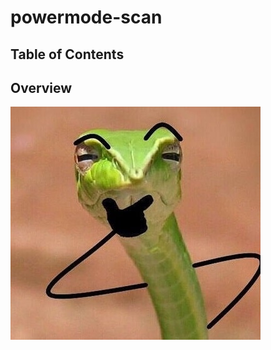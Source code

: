 # powermode-scan

## Table of Contents
## Overview

![Suspicious Snake](important-files/suspicious-snake.jpg?raw=true "Snek")
